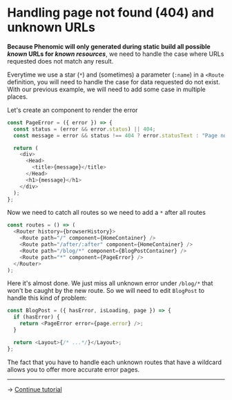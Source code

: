 # Handling page not found (404) and unknown URLs

**Because Phenomic will only generated during static build all possible _known_
URLs for _known resources_**, we need to handle the case where URLs requested
does not match any result.

Everytime we use a star (`*`) and (sometimes) a parameter (`:name`) in a
`<Route` definition, you will need to handle the case for data requested do not
exist. With our previous example, we will need to add some case in multiple
places.

Let's create an component to render the error

```js
const PageError = ({ error }) => {
  const status = (error && error.status) || 404;
  const message = error && status !== 404 ? error.statusText : "Page not found";

  return (
    <div>
      <Head>
        <title>{message}</title>
      </Head>
      <h1>{message}</h1>
    </div>
  );
};
```

Now we need to catch all routes so we need to add a `*` after all routes

```js
const routes = () => (
  <Router history={browserHistory}>
    <Route path="/" component={HomeContainer} />
    <Route path="/after/:after" component={HomeContainer} />
    <Route path="/blog/*" component={BlogPostContainer} />
    <Route path="*" component={PageError} />
  </Router>
);
```

Here it's almost done. We just miss all unknown error under `/blog/*` that won't
be caught by the new route. So we will need to edit `BlogPost` to handle this
kind of problem:

```js
const BlogPost = ({ hasError, isLoading, page }) => {
  if (hasError) {
    return <PageError error={page.error} />;
  }

  return <Layout>{/* ...*/}</Layout>;
};
```

The fact that you have to handle each unknown routes that have a wildcard allows
you to offer more accurate error pages.

- - -

→ [Continue tutorial](10.md)
